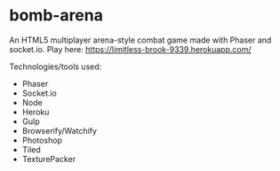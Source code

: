 # bomb-arena
An HTML5 multiplayer arena-style combat game made with Phaser and socket.io. Play here: https://limitless-brook-9339.herokuapp.com/

Technologies/tools used:
- Phaser
- Socket.io
- Node
- Heroku
- Gulp
- Browserify/Watchify
- Photoshop
- Tiled
- TexturePacker
